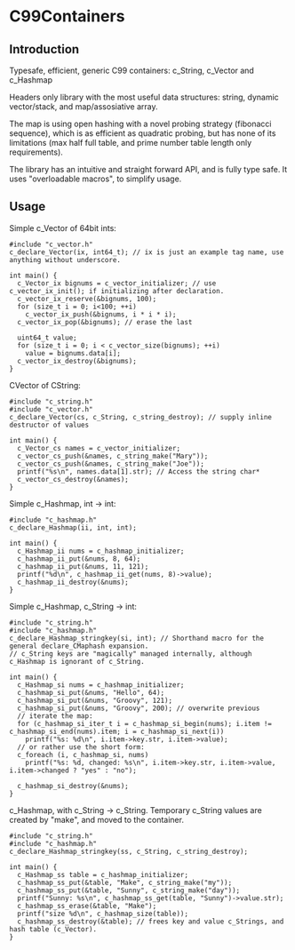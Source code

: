 # C99Containers

Introduction
------------
Typesafe, efficient, generic C99 containers: c_String, c_Vector and c_Hashmap

Headers only library with the most useful data structures: string, dynamic vector/stack, and map/assosiative array.

The map is using open hashing with a novel probing strategy (fibonacci sequence), which is as efficient as quadratic probing, but has none of its limitations (max half full table, and prime number table length only requirements).

The library has an intuitive and straight forward API, and is fully type safe. It uses "overloadable macros", to simplify usage.

Usage
-----
Simple c_Vector of 64bit ints:
```
#include "c_vector.h"
c_declare_Vector(ix, int64_t); // ix is just an example tag name, use anything without underscore.

int main() {
  c_Vector_ix bignums = c_vector_initializer; // use c_vector_ix_init(); if initializing after declaration.
  c_vector_ix_reserve(&bignums, 100);
  for (size_t i = 0; i<100; ++i)
    c_vector_ix_push(&bignums, i * i * i);
  c_vector_ix_pop(&bignums); // erase the last

  uint64_t value;
  for (size_t i = 0; i < c_vector_size(bignums); ++i)
    value = bignums.data[i];
  c_vector_ix_destroy(&bignums);
}
```
CVector of CString:
```
#include "c_string.h"
#include "c_vector.h"
c_declare_Vector(cs, c_String, c_string_destroy); // supply inline destructor of values

int main() {
  c_Vector_cs names = c_vector_initializer;
  c_vector_cs_push(&names, c_string_make("Mary"));
  c_vector_cs_push(&names, c_string_make("Joe"));
  printf("%s\n", names.data[1].str); // Access the string char*
  c_vector_cs_destroy(&names);
}
```
Simple c_Hashmap, int -> int:
```
#include "c_hashmap.h"
c_declare_Hashmap(ii, int, int);

int main() {
  c_Hashmap_ii nums = c_hashmap_initializer;
  c_hashmap_ii_put(&nums, 8, 64);
  c_hashmap_ii_put(&nums, 11, 121);
  printf("%d\n", c_hashmap_ii_get(nums, 8)->value);
  c_hashmap_ii_destroy(&nums);
}
```
Simple c_Hashmap, c_String -> int:
```
#include "c_string.h"
#include "c_hashmap.h"
c_declare_Hashmap_stringkey(si, int); // Shorthand macro for the general declare_CMaphash expansion.
// c_String keys are "magically" managed internally, although c_Hashmap is ignorant of c_String.

int main() {
  c_Hashmap_si nums = c_hashmap_initializer;
  c_hashmap_si_put(&nums, "Hello", 64);
  c_hashmap_si_put(&nums, "Groovy", 121);
  c_hashmap_si_put(&nums, "Groovy", 200); // overwrite previous
  // iterate the map:
  for (c_hashmap_si_iter_t i = c_hashmap_si_begin(nums); i.item != c_hashmap_si_end(nums).item; i = c_hashmap_si_next(i))
    printf("%s: %d\n", i.item->key.str, i.item->value);
  // or rather use the short form:
  c_foreach (i, c_hashmap_si, nums)
    printf("%s: %d, changed: %s\n", i.item->key.str, i.item->value, i.item->changed ? "yes" : "no");

  c_hashmap_si_destroy(&nums);
}
```
c_Hashmap, with c_String -> c_String. Temporary c_String values are created by "make", and moved to the container.
```
#include "c_string.h"
#include "c_hashmap.h"
c_declare_Hashmap_stringkey(ss, c_String, c_string_destroy); 

int main() {
  c_Hashmap_ss table = c_hashmap_initializer;
  c_hashmap_ss_put(&table, "Make", c_string_make("my"));
  c_hashmap_ss_put(&table, "Sunny", c_string_make("day"));
  printf("Sunny: %s\n", c_hashmap_ss_get(table, "Sunny")->value.str);
  c_hashmap_ss_erase(&table, "Make");
  printf("size %d\n", c_hashmap_size(table));
  c_hashmap_ss_destroy(&table); // frees key and value c_Strings, and hash table (c_Vector).
}
```
